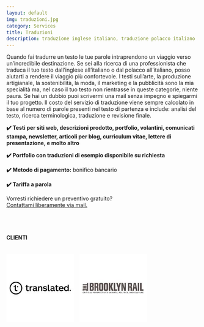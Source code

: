 ```yaml
---
layout: default
img: traduzioni.jpg
category: Services
title: Traduzioni
description: traduzione inglese italiano, traduzione polacco italiano
---
```

<p>
Quando fai tradurre un testo le tue parole intraprendono un viaggio verso un’incredibile destinazione. Se sei alla ricerca di una professionista che traduca il tuo testo dall’inglese all’italiano o dal polacco all’italiano, posso aiutarti a rendere il viaggio più confortevole. I testi sull’arte, la produzione artigianale, la sostenibilità, la moda, il marketing e la pubblicità sono la mia specialità ma, nel caso il tuo testo non rientrasse in queste categorie, niente paura. Se hai un dubbio puoi scrivermi una mail senza impegno e spiegarmi il tuo progetto. Il costo del servizio di traduzione viene sempre calcolato in base al numero di parole presenti nel testo di partenza e include: analisi del testo, ricerca terminologica, traduzione e revisione finale.
</p>
<p>
<strong>✔️ Testi per siti web, descrizioni prodotto, portfolio, volantini, comunicati stampa, newsletter, articoli per blog, curriculum vitae, lettere di presentazione, e molto altro</strong>
</p>
<p>
<strong>✔️ Portfolio con traduzioni di esempio disponibile su richiesta</strong>
</p>
<p>
<strong>✔️ Metodo di pagamento:</strong> bonifico bancario
</p>
<p>
<strong>✔️ Tariffa a parola</strong>
</p>
<p>
Vorresti richiedere un preventivo gratuito? 
<br>
<a href="#contact">Contattami liberamente via mail.</a>
</p>
<br>
<br>
<h4>CLIENTI</h4>
<br> 
<div style="float:left;margin-right:1em;"><img src ="../img/Brooklyn Rail.jpg" alt="Brooklyn Rail"/>
<div style="float:left;margin-right:1em;"><img src= "../img/Translated.jpg" alt="Translated"/>
</div> 
<br>

